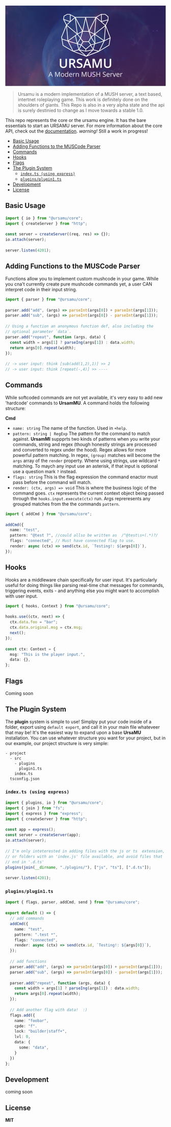![Ursamu](./media/ursamu_github_banner.png)

> Ursamu is a modern implementation of a MUSH server, a text based, intertnet roleplaying game. This work is definitely done on the shoulders of giants. This Repo is also in a very alpha state and the api is surely destinied to change as I move towards a stable 1.0.

This repo represents the core or the ursamu engine. It has the bare essentials to start an URSAMU server. For more information about the core API, check out the [documentation](https://ursamu.github.io/core). _warning!_ Still a work in progress!

- [Basic Usage](#basic-usage)
- [Adding Functions to the MUSCode Parser](#adding-functions-to-the-muscode-parser)
- [Commands](#commands)
- [Hooks](#hooks)
- [Flags](#flags)
- [The Plugin System](#the-plugin-system)
  - [`index.ts (using express)`](#indexts-using-express)
  - [`plugins/plugin1.ts`](#pluginsplugin1ts)
- [Development](#development)
- [License](#license)

## Basic Usage

```ts
import { io } from "@ursamu/core";
import { createServer } from "http";

const server = createServer((req, res) => {});
io.attach(server);

server.listen(4201);
```

## Adding Functions to the MUSCode Parser

Functions allow you to implement custom mushcode in your game. While you cna't currently create pure mushcode commands yet, a user CAN interpret code in their input string.

```ts
import { parser } from "@ursamu/core";

parser.add("add", (args) => parseInt(args[0]) + parseInt(args[1]));
parser.add("sub", (args) => parseInt(args[0]) - parseInt(args[1]));

// Using a function an anonymous function def, also including the
// optional parameter `data`.
parser.add("repeat", function (args, data) {
  const width = args[1] ? parseIng(args[1]) : data.width;
  return args[0].repeat(width);
});

// -> user input: think [sub(add(1,2),1)] >> 2
// -> user input: think [repeat(-,4)] >> ----
```

## Commands

While softcoded commands are not yet available, it's very easy to add new 'hardcode' commands to **UrsamMU**. A command holds the following structure:

**Cmd**

- `name: string` The name of the function. Used in `+help`.
- `pattern: string | RegExp` The pattern for the command to match against. **UrsamMI** suppprts two kinds of patterns when you write your commands, string and regex (though honestly strings are processed and converted to regex under the hood). Regex allows for more powerful pattern matching. In regex, `(group)` matches will become the `args` array of the `render` property. Whene using strings, use wildcard `*` matching. To maych any input use an asterisk, if that input is optional use a question mark `?` instead.
- `flags: string` This is the flag expression the command enactor must pass before the command will match.
- `render: (ctx, args) => void` This is where the business logic of the command goes. `ctx` represents the current context object being passed through the `hooks.input.execute(ctx)` run. Args repreresents any grouped matches from the the commands `pattern`.

```ts
import { addCmd } from "@ursamu/core";

addCmd({
  name: "test",
  pattern: "@test ?", //could allso be written as  /^@test\s+(.*)?/
  flags: "connected", // Must have connected flag to use.
  render: async (ctx) => send(ctx.id, `Testing!: ${args[0]}`),
});
```

## Hooks

Hooks are a middleware chain specifically for user input. It's particularly useful for doing things like parsing real-time chat messages for commands, triggering events, exits - and anything else you might want to accomplish with user input.

```ts
import { hooks, Context } from "@ursamu/core";

hooks.use((ctx, next) => {
  ctx.data.foo = "bar";
  ctx.data.original.msg = ctx.msg;
  next();
});

const ctx: Context = {
  msg: "This is the player input.",
  data: {},
};
```

## Flags

Coming soon

## The Plugin System

The **plugin** system is simple to use! Simplpy put your code inside of a folder, export using `default export`, and call it in your main file whateveer that may be! It's the easiest way to expand upon a base **UrsaMU** installation. You can use whatever structure you want for your project, but in our example, our project structure is very simple:

```
- project
  - src
    - plugins
      plugin1.ts
    index.ts
  tsconfig.json
```

### `index.ts (using express)`

```ts
import { plugins, io } from "@ursamu/core";
import { join } from "fs";
import { express } from "express";
import { createServer } from "http";

const app = express();
const server = createServer(app);
io.attach(server);

// I'm only inteterested in adding files with the js or ts  extension,
// or folders with an 'index.js' file available, and avoid files that
// end in '.d.ts'
plugins(join(__dirname, "./plugins/"), ["js", "ts"], [".d.ts"]);

server.listen(4201);
```

### `plugins/plugin1.ts`

```ts
import { flags, parser, addCmd, send } from "@ursamu/core";

export default () => {
  // add commands
  addCmd({
    name: "test",
    pattern: ".test *",
    flags: "connected",
    render: async (ctx) => send(ctx.id, `Testing!: ${args[0]}`),
  });

  // add functions
  parser.add("add", (args) => parseInt(args[0]) + parseInt(args[1]));
  parser.add("sub", (args) => parseInt(args[0]) - parseInt(args[1]));

  parser.add("repeat", function (args, data) {
    const width = args[1] ? parseIng(args[1]) : data.width;
    return args[0].repeat(width);
  });

  // Add another flag with data!  :)
  flags.add({
    name: "foobar",
    cpde: "f".
    lock: "builder|staff+",
    lvl: 0,
    data: {
      some: "data",
    }
  })
};
```

## Development

coming soon

## License

**MIT**
